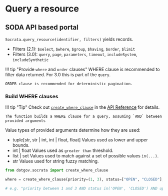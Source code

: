 # Query a resource

## **SODA API** based portal

`Socrata.query_resource(identifier, filters)` yields records.

- Filters (2.1): `$select`, `$where`, `$group`, `$having`, `$order`, `$limit`
- Filters (3.0): `query`, `page`, `parameters`, `timeout`, `includeSystem`, `includeSynthetic`

<!-- prettier-ignore -->
!!! tip "Provide `where` and `order` clauses"
    WHERE clause is recommended to filter data returned. For 3.0 this is part of the `query`.

    ORDER clause is recommended for deterministic pagination.

### Build WHERE clauses

<!-- prettier-ignore -->
!!! tip "Tip"
    Check out [`create_where_clause`](../api/socrata.md#dotgov.socrata.create_where_clause) in the [API Reference](../api/socrata.md) for details.

    The function builds a WHERE clause for a query, assuming `AND` between provided arguments

Value types of provided arguments determine how they are used:

- tuple[str, str | int, int | float, float]
  Values used as lower and upper bounds.
- int | float
  Values used as `greater than` threshold.
- list | set
  Values used to match against a set of possible values `in(...)`.
- str
  Values used for string fuzzy matching.

```python
from dotgov.socrata import create_where_clause

where = create_where_clause(priority=(1, 3), status=["OPEN", "CLOSED"], description="assault")

# e.g. "priority between 1 and 3 AND status in('OPEN', 'CLOSED') AND upper(description) like upper('%assault%')"
```
